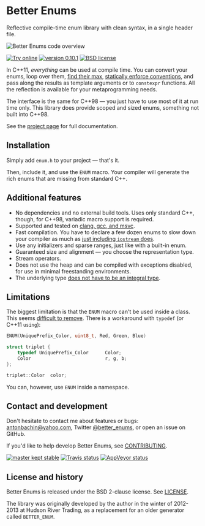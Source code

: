 # Better Enums

Reflective compile-time enum library with clean syntax, in a single header
file.

![Better Enums code overview][sample]

[sample]: https://raw.githubusercontent.com/aantron/better-enums/0.10.1/doc/image/sample.gif

[![Try online][wandbox-img]][wandbox] [![version 0.10.1][version]][releases]
[![BSD license][license-img]][license]

In C++11, *everything* can be used at compile time. You can convert your enums,
loop over them, [find their max][max],
[statically enforce conventions][enforce], and pass along the results as
template arguments or to `constexpr` functions. All the reflection is available
for your metaprogramming needs.

The interface is the same for C++98 &mdash; you just have to use most of it at
run time only. This library does provide scoped and sized enums, something not
built into C++98.

See the [project page][project] for full documentation.

[max]:      http://aantron.github.io/better-enums/demo/BitSets.html
[enforce]:  http://aantron.github.io/better-enums/demo/SpecialValues.html
[project]:  http://aantron.github.io/better-enums
[wandbox]:  http://melpon.org/wandbox/permlink/5N9QZYdA5LqWy26R
[tutorial]: http://aantron.github.io/better-enums#Tutorial
[api]:      http://aantron.github.io/better-enums/ApiReference.html
[releases]: https://github.com/aantron/better-enums/releases

[wandbox-img]: https://img.shields.io/badge/try%20it-online-blue.svg
[version]:     https://img.shields.io/badge/version-0.10.1-lightgrey.svg
[license-img]: https://img.shields.io/badge/license-BSD-lightgrey.svg

## Installation

Simply add `enum.h` to your project &mdash; that's it.

Then, include it, and use the `ENUM` macro. Your compiler will generate the rich
enums that are missing from standard C++.

## Additional features

- No dependencies and no external build tools. Uses only standard C++, though,
  for C++98, variadic macro support is required.
- Supported and tested on [clang, gcc, and msvc][testing].
- Fast compilation. You have to declare a few dozen enums to slow down your
  compiler as much as [just including `iostream` does][performance].
- Use any initializers and sparse ranges, just like with a built-in enum.
- Guaranteed size and alignment &mdash; you choose the representation type.
- Stream operators.
- Does not use the heap and can be compiled with exceptions disabled, for use in
  minimal freestanding environments.
- The underlying type [does not have to be an integral type][underlying].

[testing]:     http://aantron.github.io/better-enums/CompilerSupport.html
[performance]: http://aantron.github.io/better-enums/Performance.html
[underlying]:  http://aantron.github.io/better-enums/demo/NonIntegralUnderlyingTypes.html

## Limitations

The biggest limitation is that the `ENUM` macro can't be used inside a class.
This seems [difficult to remove][nested]. There is a workaround with `typedef`
(or C++11 `using`):

```cpp
ENUM(UniquePrefix_Color, uint8_t, Red, Green, Blue)

struct triplet {
    typedef UniquePrefix_Color      Color;
    Color                           r, g, b;
};

triplet::Color  color;
```

You can, however, use `ENUM` inside a namespace.

[nested]: http://aantron.github.io/better-enums/DesignDecisionsFAQ.html#NoEnumInsideClass

## Contact and development

Don't hesitate to contact me about features or bugs:
[antonbachin@yahoo.com][email], Twitter [@better_enums][twitter], or open an
issue on GitHub.

If you'd like to help develop Better Enums, see [CONTRIBUTING][contributing].

[![master kept stable][stable]][commits] [![Travis status][travis-img]][travis]
[![AppVeyor status][appveyor-img]][appveyor]

[email]:        mailto:antonbachin@yahoo.com
[twitter]:      https://twitter.com/better_enums
[contributing]: https://github.com/aantron/better-enums/blob/master/doc/CONTRIBUTING.md
[stable]:       https://img.shields.io/badge/master-kept_stable-brightgreen.svg
[commits]:      https://github.com/aantron/better-enums/blob/master/doc/CONTRIBUTING.md#commits

[appveyor]:     https://ci.appveyor.com/project/aantron/better-enums/branch/master
[travis]:       https://travis-ci.org/aantron/better-enums/branches
[travis-img]:   https://img.shields.io/travis/aantron/better-enums/master.svg?label=travis
[appveyor-img]: https://img.shields.io/appveyor/ci/aantron/better-enums/master.svg?label=appveyor

## License and history

Better Enums is released under the BSD 2-clause license. See [LICENSE][license].

The library was originally developed by the author in the winter of 2012-2013 at
Hudson River Trading, as a replacement for an older generator called
`BETTER_ENUM`.

[license]: https://github.com/aantron/better-enums/blob/master/doc/LICENSE
